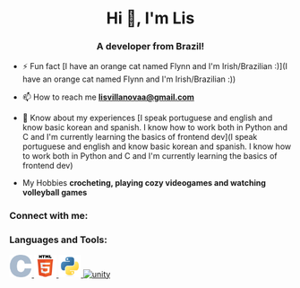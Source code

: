 <h1 align="center">Hi 👋, I'm Lis</h1>
<h3 align="center">A developer from Brazil!</h3>

- ⚡ Fun fact [I have an orange cat named Flynn and I'm Irish/Brazilian :)](I have an orange cat named Flynn and I'm Irish/Brazilian :))

- 📫 How to reach me **lisvillanovaa@gmail.com**

- 📄 Know about my experiences [I speak portuguese and english and know basic korean and spanish. I know how to work both in Python and C and I'm currently learning the basics of frontend dev](I speak portuguese and english and know basic korean and spanish. I know how to work both in Python and C and I'm currently learning the basics of frontend dev)

- My Hobbies **crocheting, playing cozy videogames and watching volleyball games**

<h3 align="left">Connect with me:</h3>
<p align="left">
</p>

<h3 align="left">Languages and Tools:</h3>
<p align="left"> <a href="https://www.cprogramming.com/" target="_blank" rel="noreferrer"> <img src="https://raw.githubusercontent.com/devicons/devicon/master/icons/c/c-original.svg" alt="c" width="40" height="40"/> </a> <a href="https://www.w3.org/html/" target="_blank" rel="noreferrer"> <img src="https://raw.githubusercontent.com/devicons/devicon/master/icons/html5/html5-original-wordmark.svg" alt="html5" width="40" height="40"/> </a> <a href="https://www.python.org" target="_blank" rel="noreferrer"> <img src="https://raw.githubusercontent.com/devicons/devicon/master/icons/python/python-original.svg" alt="python" width="40" height="40"/> </a> <a href="https://unity.com/" target="_blank" rel="noreferrer"> <img src="https://www.vectorlogo.zone/logos/unity3d/unity3d-icon.svg" alt="unity" width="40" height="40"/> </a> </p>
